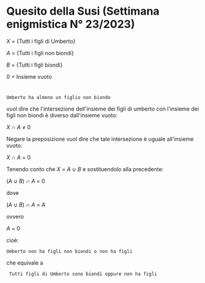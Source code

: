 # Quesito della Susi (Settimana enigmistica N° 23/2023)

${X}$ = {Tutti i figli di Umberto}

${A}$ = {Tutti i figli non biondi}

${B}$ = {Tutti i figli biondi}

${0}$ = Insieme vuoto

# 
```
Umberto ha almeno un figlio non biondo
```

vuol dire che l'intersezione dell'insieme dei figli di umberto con l'insieme dei figli non biondi è diverso dall'insieme vuoto:

${X}$ $\cap$ ${A}$ $\neq$ ${0}$  

Negare la preposizione vuol dire che tale intersezione è uguale all'insieme vuoto:

${X}$ $\cap$ ${A}$ = ${0}$

Tenendo conto che ${X}$ = ${A}$ $\cup$ ${B}$ e sostituendolo alla precedente:

(${A}$ $\cup$ ${B}$) $\cap$ ${A}$ = ${0}$

dove

(${A}$ $\cup$ ${B}$) $\cap$ ${A}$ = ${A}$

ovvero

${A}$ = ${0}$

cioè: 

```
Umberto non ha figli non biondi o non ha figli
```

che equivale a 

```
 Tutti figli di Umberto sono biondi oppure non ha figli
```

